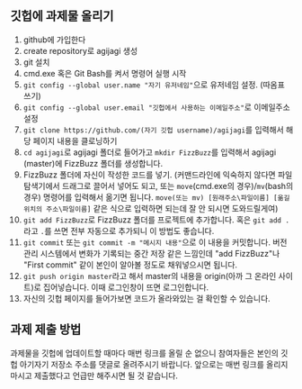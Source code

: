 ## 깃헙에 과제물 올리기

1. github에 가입한다
1. create repository로 agijagi 생성
1. git 설치
1. cmd.exe 혹은 Git Bash를 켜서 명령어 실행 시작
1. `git config --global user.name "자기 유저네임"`으로 유저네임 설정. (따옴표 쓰기)
1. `git config --global user.email "깃헙에서 사용하는 이메일주소"`로 이메일주소 설정
1. `git clone https://github.com/(자기 깃헙 username)/agijagi`를 입력해서 해당 페이지 내용을 클로닝하기
1. `cd agijagi`로 agijagi 폴더로 들어가고 `mkdir FizzBuzz`를 입력해서 agijagi (master)에 FizzBuzz 폴더를 생성합니다. 
1. FizzBuzz 폴더에 자신이 작성한 코드를 넣기. (커맨드라인에 익숙하지 않다면 파일탐색기에서 드래그로 끌어서 넣어도 되고, 또는 `move`(cmd.exe의 경우)/`mv`(bash의 경우) 명령어를 입력해서 옮기면 됩니다. `move(또는 mv) [원래주소\파일이름] [옮길 위치의 주소\파일이름]` 같은 식으로 입력하면 되는데 잘 안 되시면 도와드릴게여)
1. `git add FizzBuzz`로 FizzBuzz 폴더를 프로젝트에 추가합니다. 혹은 `git add .` 라고 `.`를 쓰면 전부 자동으로 추가되니 이 방법도 좋습니다.
1. `git commit` 또는 `git commit -m "메시지 내용"`으로 이 내용을 커밋합니다. 버전 관리 시스템에서 변화가 기록되는 중간 저장 같은 느낌인데 "add FizzBuzz"나 "First commit" 같이 본인이 알아볼 정도로 채워넣으시면 됩니다.
1.  `git push origin master`라고 해서 master의 내용을 origin(아까 그 온라인 사이트)로 집어넣습니다. 이때 로그인창이 뜨면 로그인합니다. 
1. 자신의 깃헙 페이지를 들어가보면 코드가 올라와있는 걸 확인할 수 있습니다.

## 과제 제출 방법

과제물을 깃헙에 업데이트할 때마다 매번 링크를 올릴 순 없으니 참여자들은 본인의 깃헙 아기자기 저장소 주소를 댓글로 올려주시기 바랍니다. 앞으로는 매번 링크를 올리지 마시고 제출했다고 언급만 해주시면 될 것 같습니다. 
